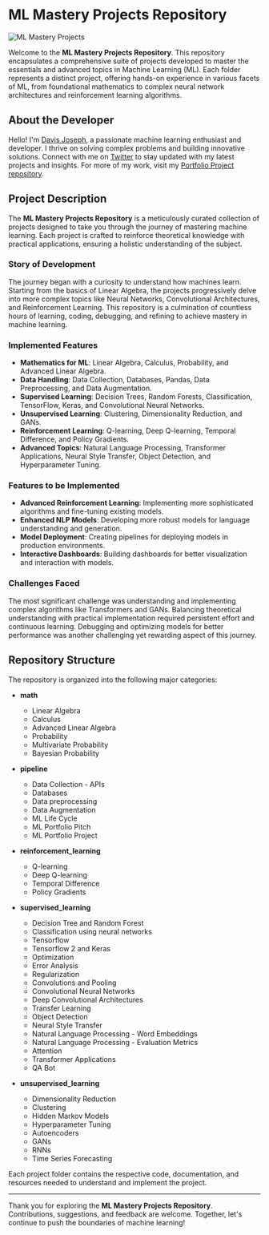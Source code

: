 # ML Mastery Projects Repository

![ML Mastery Projects](screenshot.png)

Welcome to the **ML Mastery Projects Repository**. This repository encapsulates a comprehensive suite of projects developed to master the essentials and advanced topics in Machine Learning (ML). Each folder represents a distinct project, offering hands-on experience in various facets of ML, from foundational mathematics to complex neural network architectures and reinforcement learning algorithms.

## About the Developer

Hello! I'm [Davis Joseph](https://www.linkedin.com/in/davisjoseph767/), a passionate machine learning enthusiast and developer. I thrive on solving complex problems and building innovative solutions. Connect with me on [Twitter](https://x.com/davisjoseph76) to stay updated with my latest projects and insights. For more of my work, visit my [Portfolio Project repository](https://github.com/).

## Project Description

The **ML Mastery Projects Repository** is a meticulously curated collection of projects designed to take you through the journey of mastering machine learning. Each project is crafted to reinforce theoretical knowledge with practical applications, ensuring a holistic understanding of the subject.

### Story of Development

The journey began with a curiosity to understand how machines learn. Starting from the basics of Linear Algebra, the projects progressively delve into more complex topics like Neural Networks, Convolutional Architectures, and Reinforcement Learning. This repository is a culmination of countless hours of learning, coding, debugging, and refining to achieve mastery in machine learning.

### Implemented Features

- **Mathematics for ML**: Linear Algebra, Calculus, Probability, and Advanced Linear Algebra.
- **Data Handling**: Data Collection, Databases, Pandas, Data Preprocessing, and Data Augmentation.
- **Supervised Learning**: Decision Trees, Random Forests, Classification, TensorFlow, Keras, and Convolutional Neural Networks.
- **Unsupervised Learning**: Clustering, Dimensionality Reduction, and GANs.
- **Reinforcement Learning**: Q-learning, Deep Q-learning, Temporal Difference, and Policy Gradients.
- **Advanced Topics**: Natural Language Processing, Transformer Applications, Neural Style Transfer, Object Detection, and Hyperparameter Tuning.

### Features to be Implemented

- **Advanced Reinforcement Learning**: Implementing more sophisticated algorithms and fine-tuning existing models.
- **Enhanced NLP Models**: Developing more robust models for language understanding and generation.
- **Model Deployment**: Creating pipelines for deploying models in production environments.
- **Interactive Dashboards**: Building dashboards for better visualization and interaction with models.

### Challenges Faced

The most significant challenge was understanding and implementing complex algorithms like Transformers and GANs. Balancing theoretical understanding with practical implementation required persistent effort and continuous learning. Debugging and optimizing models for better performance was another challenging yet rewarding aspect of this journey.

## Repository Structure

The repository is organized into the following major categories:

- **math**
  - Linear Algebra
  - Calculus
  - Advanced Linear Algebra
  - Probability
  - Multivariate Probability
  - Bayesian Probability

- **pipeline**
  - Data Collection - APIs
  - Databases
  - Data preprocessing
  - Data Augmentation
  - ML Life Cycle
  - ML Portfolio Pitch
  - ML Portfolio Project

- **reinforcement_learning**
  - Q-learning
  - Deep Q-learning
  - Temporal Difference
  - Policy Gradients

- **supervised_learning**
  - Decision Tree and Random Forest
  - Classification using neural networks
  - Tensorflow
  - Tensorflow 2 and Keras
  - Optimization
  - Error Analysis
  - Regularization
  - Convolutions and Pooling
  - Convolutional Neural Networks
  - Deep Convolutional Architectures
  - Transfer Learning
  - Object Detection
  - Neural Style Transfer
  - Natural Language Processing - Word Embeddings
  - Natural Language Processing - Evaluation Metrics
  - Attention
  - Transformer Applications
  - QA Bot

- **unsupervised_learning**
  - Dimensionality Reduction
  - Clustering
  - Hidden Markov Models
  - Hyperparameter Tuning
  - Autoencoders
  - GANs
  - RNNs
  - Time Series Forecasting

Each project folder contains the respective code, documentation, and resources needed to understand and implement the project.

---

Thank you for exploring the **ML Mastery Projects Repository**. Contributions, suggestions, and feedback are welcome. Together, let's continue to push the boundaries of machine learning!

